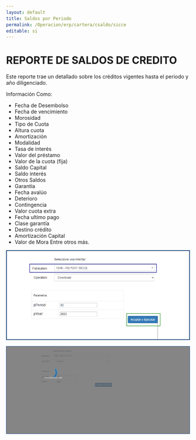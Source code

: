 ```yaml
---
layout: default
title: Saldos por Periodo
permalink: /Operacion/erp/cartera/csaldo/sicce
editable: si
---
```


# REPORTE DE SALDOS DE CREDITO

Este reporte trae un detallado sobre los créditos vigentes hasta el periodo y año diligenciado.

Información Como: 
  - Fecha de Desembolso
  - Fecha de vencimiento
  - Morosidad
  - Tipo de Cuota
  - Altura cuota
  - Amortización
  - Modalidad
  - Tasa de interés
  - Valor del préstamo
  - Valor de la cuota (fija)
  - Saldo Capital
  - Saldo interés
  - Otros Saldos
  - Garantía
  - Fecha avalúo
  - Deterioro
  - Contingencia
  - Valor cuota extra
  - Fecha ultimo pago
  - Clase garantía
  - Destino crédito
  - Amortización Capital
  - Valor de Mora
Entre otros más.


![](SICCE1.png)

![](SICCE2.png)









